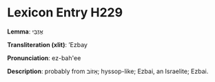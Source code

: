 # Lexicon Entry H229

**Lemma**: אֶזְבַּי

**Transliteration (xlit)**: ʼEzbay

**Pronunciation**: ez-bah'ee

**Description**:
probably from אֵזוֹב; hyssop-like; Ezbai, an Israelite; Ezbai.
